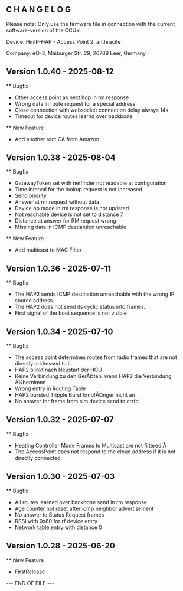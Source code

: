 C H A N G E L O G
-----------------

Please note: Only use the firmware file in connection with the current software-version of the CCUx!

Device:      HmIP-HAP - Access Point 2, anthracite

Company:     eQ-3, Maiburger Str. 29, 26789 Leer, Germany



Version 1.0.40 - 2025-08-12
--------------------------------------------------------------

** Bugfix
   * Other access point as next hop in rm response
   * Wrong data in route request for a special address.
   * Close connection with websocket connection delay always 14s
   * Timeout for device routes learnd over backbone

** New Feature
   * Add another root CA from Amazon.



Version 1.0.38 - 2025-08-04
--------------------------------------------------------------

** Bugfix
   * GatewayToken set with netfinder not readable at configuration
   * Time interval for the lookup request is not increased
   * Send priority
   * Answer at rm request without data
   * Device op mode in rm response is not updated
   * Not reachable device is not set to distance 7
   * Distance at answer for RM request wrong
   * Missing data in ICMP destiantion unreachable 

** New Feature
   * Add multicast to MAC Filter



Version 1.0.36 - 2025-07-11
--------------------------------------------------------------

** Bugfix
   * The HAP2 sends ICMP destination unreachable with the wrong IP source address.
   * The HAP2 does not send its cyclic status info frames.
   * First signal of the boot sequence is not visible 



Version 1.0.34 - 2025-07-10
--------------------------------------------------------------

** Bugfix
   * The access point determines routes from radio frames that are not directly addressed to it.
   * HAP2 blinkt nach Neustart der HCU
   * Keine Verbindung zu den GerÃ¤ten, wenn HAP2 die Verbindung Ã¼bernimmt
   * Wrong entry in Routing Table
   * HAP2 bursted Tripple Burst EmpfÃ¤nger nicht an
   * No answer for frame from sim device send to crrfd



Version 1.0.32 - 2025-07-07
--------------------------------------------------------------

** Bugfix
   * Heating Controller Mode Frames to Multicast are not filtered.Â 
   * The AccessPoint does not respond to the cloud address if it is not directly connected.



Version 1.0.30 - 2025-07-03
--------------------------------------------------------------

** Bugfix
   * All routes learned over backbone send in rm response
   * Age counter not reset after icmp neighbor advertisement
   * No answer to Status Request frames
   * RSSI with 0x80 for rf device entry
   * Network table entry with distance 0



Version 1.0.28 - 2025-06-20
--------------------------------------------------------------

** New Feature
   * FirstRelease



--- END OF FILE ---

